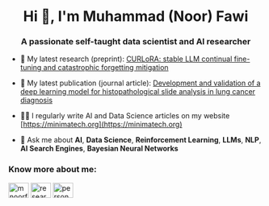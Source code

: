 <h1 align="center">Hi 👋, I'm Muhammad (Noor) Fawi</h1>
<h3 align="center">A passionate self-taught data scientist and AI researcher</h3>

- 🔭 My latest research (preprint): [CURLoRA: stable LLM continual fine-tuning and catastrophic forgetting mitigation](https://zenodo.org/doi/10.5281/zenodo.12730055)

- 📝 My latest publication (journal article): [Development and validation of a deep learning model for histopathological slide analysis in lung cancer diagnosis](https://www.mdpi.com/2072-6694/16/8/1506)

- 👨‍💻 I regularly write AI and Data Science articles on my website [https://minimatech.org](https://minimatech.org)

- 💬 Ask me about **AI**, **Data Science**, **Reinforcement Learning**, **LLMs**, **NLP**, **AI Search Engines**, **Bayesian Neural Networks**

<h3 align="left">Know more about me:</h3>
<p align="left">
<a href="https://linkedin.com/in/mnoorfawi" target="blank"><img align="center" src="https://raw.githubusercontent.com/rahuldkjain/github-profile-readme-generator/master/src/images/icons/Social/linked-in-alt.svg" alt="mnoorfawi" height="30" width="40" /></a>
<a href="https://orcid.org/0009-0007-7210-0528" target="blank"><img align="center" src="https://info.orcid.org/wp-content/uploads/2019/11/orcid_16x16.png" alt="research records" height="30" width="40" /></a>
<a href="https://minimatech.org" target="blank"><img align="center" src="https://minimatech.org/wp-content/uploads/2020/12/cropped-icon-1.png" alt="personal website" height="30" width="40" /></a>
</p>
